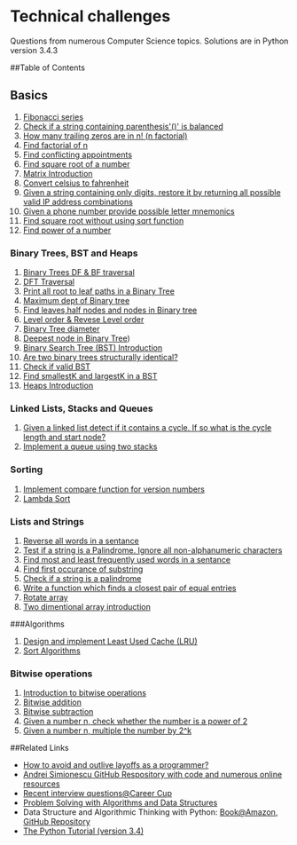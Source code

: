 Technical challenges
====================

Questions from numerous Computer Science topics. Solutions are in Python version 3.4.3

##Table of Contents 

## Basics
1.  [Fibonacci series](https://github.com/harishvc/challenges/blob/master/fibonacci.py)
2.  [Check if a string containing parenthesis'()' is balanced](https://github.com/harishvc/challenges/blob/master/check-matching-parenthesis.py)
3.  [How many trailing zeros are in n! (n factorial)](https://github.com/harishvc/challenges/blob/master/factorial-trailingzero.py)
4.  [Find factorial of n](https://github.com/harishvc/challenges/blob/master/factorial.py)
5.  [Find conflicting appointments](https://github.com/harishvc/challenges/blob/master/find-conflicting-appointments.py)
6.  [Find square root of a number](https://github.com/harishvc/challenges/blob/master/find-square-root-without-using-sqrt-function.py)
7.  [Matrix Introduction](https://github.com/harishvc/challenges/blob/master/matrix-introduction.py)
8.  [Convert celsius to fahrenheit](https://github.com/harishvc/challenges/blob/master/celsius-fahrenheit.py)
9.  [Given a string containing only digits, restore it by returning all possible valid IP address combinations](https://github.com/harishvc/challenges/blob/master/find-ip-address-variations.py)
10. [Given a phone number provide possible letter mnemonics](https://github.com/harishvc/challenges/blob/master/phone-number-mnemonics.py)
11. [Find square root without using sqrt function](https://github.com/harishvc/challenges/blob/master/find-square-root-without-using-sqrt-function.py)
12. [Find power of a number](https://github.com/harishvc/challenges/blob/master/power.py) 

### Binary Trees, BST and Heaps
1.  [Binary Trees DF & BF traversal](https://github.com/harishvc/challenges/blob/master/binary-tree-introduction.py)
2.  [DFT Traversal](https://github.com/harishvc/challenges/blob/master/tree-traversal.py)
3.  [Print all root to leaf paths in a Binary Tree](https://github.com/harishvc/challenges/blob/master/binary-tree-root-to-leaf-paths.py)
4.  [Maximum dept of Binary tree](https://github.com/harishvc/challenges/blob/master/binary-tree-max-depth.py)
5.  [Find leaves,half nodes and nodes in Binary tree](https://github.com/harishvc/challenges/blob/master/binary-tree-leaves-nodes.py)
6.  [Level order &amp; Revese Level order](https://github.com/harishvc/challenges/blob/master/binary-tree-level-order-reverse.py)
7.  [Binary Tree diameter](https://github.com/harishvc/challenges/blob/master/binary-tree-diameter.py)
8.  [Deepest node in Binary Tree](https://github.com/harishvc/challenges/blob/master/binary-tree-deepest-node.py))
9.  [Binary Search Tree (BST) Introduction](https://github.com/harishvc/challenges/blob/master/binary-search-tree-introduction.py)
10. [Are two binary trees structurally identical?](https://github.com/harishvc/challenges/blob/master/binary-tree-structurally-identical.py)
11. [Check if valid BST](https://github.com/harishvc/challenges/blob/master/binary-search-tree-check.py)
12. [Find smallestK and largestK in a BST](https://github.com/harishvc/challenges/blob/master/binary-search-tree-smallestK-largestK.py)
13. [Heaps Introduction](https://github.com/harishvc/challenges/blob/master/heaps-introduction.py)

### Linked Lists, Stacks and Queues
1. [Given a linked list detect if it contains a cycle. If so what is the cycle length and start node?](https://github.com/harishvc/challenges/blob/master/detect-cycles-in-linked-list.py)
2. [Implement a queue using two stacks](https://github.com/harishvc/challenges/blob/master/implement-queue-using-two-stacks.py)

### Sorting
1. [Implement compare function for version numbers](https://github.com/harishvc/challenges/blob/master/sort-version-numbers.py)
2. [Lambda Sort](https://github.com/harishvc/challenges/blob/master/lambda.py)

### Lists and Strings
1. [Reverse all words in a sentance](https://github.com/harishvc/challenges/blob/master/reverse-sentance.py)
2. [Test if a string is a Palindrome. Ignore all non-alphanumeric characters](https://github.com/harishvc/challenges/blob/master/palindrome.py)
3. [Find most and least frequently used words in a sentance](https://github.com/harishvc/challenges/blob/master/sort-by-word-frequency.py)
4. [Find first occurance of substring](https://github.com/harishvc/challenges/blob/master/first-occurance-of-substring.py)
5. [Check if a string is a palindrome](https://github.com/harishvc/challenges/blob/master/palindrome.py)
6. [Write a function which finds a closest pair of equal entries](https://github.com/harishvc/challenges/blob/master/closest-matching-pair.py)
7. [Rotate array](https://github.com/harishvc/challenges/blob/master/rotate-array.py)
8. [Two dimentional array introduction](https://github.com/harishvc/challenges/blob/master/two-dimensional-array.py)

###Algorithms
1. [Design and implement Least Used Cache (LRU)](https://github.com/harishvc/challenges/blob/master/Design-and-implement-LRU.py)
2. [Sort Algorithms](https://github.com/harishvc/challenges/blob/master/algorithms-sort.py)

### Bitwise operations
1. [Introduction to bitwise operations](https://github.com/harishvc/challenges/blob/master/bitwise-operations.py)
2. [Bitwise addition](https://github.com/harishvc/challenges/blob/master/bit-operation-add.py)
3. [Bitwise subtraction](https://github.com/harishvc/challenges/blob/master/bit-operation-subtract.py)
4. [Given a number n, check whether the number is a power of 2](https://github.com/harishvc/challenges/blob/master/bit-operation-check-if-number-is-power-of-2.py)
5. [Given a number n, multiple the number by 2^k](https://github.com/harishvc/challenges/blob/master/bit-operation-multiply-number-by-power-of-2.py)

##Related Links
* [How to avoid and outlive layoffs as a programmer?](http://www.coderust.com/blog/2014/07/20/avoid_outlive_programmer_layoffs/)
* [Andrei Simionescu GitHub Respository with code and numerous online resources](https://github.com/andreis/interview)
* [Recent interview questions@Career Cup](http://www.careercup.com/page)
* [Problem Solving with Algorithms and Data Structures](http://interactivepython.org/runestone/static/pythonds/index.html)
* Data Structure and Algorithmic Thinking with Python: [Book@Amazon](http://www.amazon.com/dp/8192107590/ref=as_li_ss_til?tag=caree0ea-20&camp=213381&creative=390973&linkCode=as4&creativeASIN=819210754X&adid=1PJGG64MJE0JQ00FTD4E&&ref-refURL=http://careermonk.com/?qa=buy),
  [GitHub Repository](https://github.com/careermonk/DataStructureAndAlgorithmicThinkingWithPython)
* [The Python Tutorial (version 3.4)](https://docs.python.org/3.4/tutorial/index.html)
